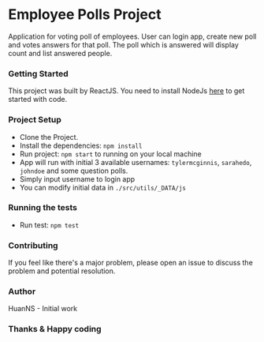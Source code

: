 # Employee Polls Project

Application for voting poll of employees. User can login app, create new poll and votes answers for that poll.
The poll which is answered will display count and list answered people.

### Getting Started
This project was built by ReactJS. You need to install NodeJs [here](https://nodejs.org/en) to get started with code.

### Project Setup
- Clone the Project.
- Install the dependencies: `npm install` 
- Run project: `npm start` to running on your local machine
- App will run with initial 3 available usernames: `tylermcginnis`, `sarahedo`, `johndoe` and some question polls.
- Simply input username to login app
- You can modify initial data in `./src/utils/_DATA/js`

### Running the tests
- Run test: `npm test`

### Contributing
If you feel like there's a major problem, please open an issue to discuss the problem and potential resolution.

### Author
HuanNS - Initial work

### Thanks & Happy coding